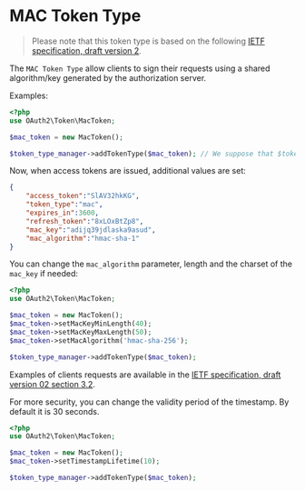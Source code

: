 MAC Token Type
==============

> Please note that this token type is based on the following [IETF specification, draft version 2](https://tools.ietf.org/html/draft-ietf-oauth-v2-http-mac-02).

The `MAC Token Type` allow clients to sign their requests using a shared algorithm/key generated by the authorization server.

Examples:

```php
<?php
use OAuth2\Token\MacToken;

$mac_token = new MacToken();

$token_type_manager->addTokenType($mac_token); // We suppose that $token_type_manager is an instance of a `OAuth2\Token\TokenTypeManagerInterface`.
```

Now, when access tokens are issued, additional values are set:

```json
{
    "access_token":"SlAV32hkKG",
    "token_type":"mac",
    "expires_in":3600,
    "refresh_token":"8xLOxBtZp8",
    "mac_key":"adijq39jdlaska9asud",
    "mac_algorithm":"hmac-sha-1"
}
```

You can change the `mac_algorithm` parameter, length and the charset of the `mac_key` if needed:

```php
<?php
use OAuth2\Token\MacToken;

$mac_token = new MacToken();
$mac_token->setMacKeyMinLength(40);
$mac_token->setMacKeyMaxLength(50);
$mac_token->setMacAlgorithm('hmac-sha-256');

$token_type_manager->addTokenType($mac_token);
```

Examples of clients requests are available in the [IETF specification, draft version 02 section 3.2](https://tools.ietf.org/html/draft-ietf-oauth-v2-http-mac-02#section-3.2).

For more security, you can change the validity period of the timestamp. By default it is 30 seconds.

```php
<?php
use OAuth2\Token\MacToken;

$mac_token = new MacToken();
$mac_token->setTimestampLifetime(10);

$token_type_manager->addTokenType($mac_token);
```
